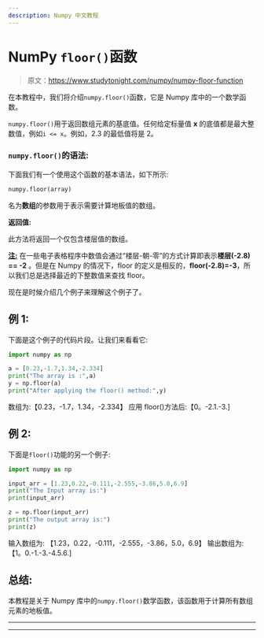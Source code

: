 ```yaml
---
description: Numpy 中文教程
---
```


# NumPy `floor()`函数

> 原文：<https://www.studytonight.com/numpy/numpy-floor-function>

在本教程中，我们将介绍`numpy.floor()`函数，它是 Numpy 库中的一个数学函数。

`numpy.floor()`用于返回数组元素的基底值。任何给定标量值 **x** 的底值都是最大整数值，例如`i <= x`。例如，2.3 的最低值将是 2。

### `numpy.floor()`的语法:

下面我们有一个使用这个函数的基本语法，如下所示:

```py
numpy.floor(array) 
```

名为**数组**的参数用于表示需要计算地板值的数组。

**返回值:**

此方法将返回一个仅包含楼层值的数组。

<u>**注:**</u> 在一些电子表格程序中数值会通过“楼层-朝-零”的方式计算即表示**楼层(-2.8) == -2** 。但是在 Numpy 的情况下，floor 的定义是相反的，**floor(-2.8)=-3**，所以我们总是选择最近的下整数值来查找 floor。

现在是时候介绍几个例子来理解这个例子了。

## 例 1:

下面是这个例子的代码片段。让我们来看看它:

```py
import numpy as np

a = [0.23,-1.7,1.34,-2.334]
print("The array is :",a)
y = np.floor(a)
print("After applying the floor() method:",y)
```

数组为:【0.23，-1.7，1.34，-2.334】
应用 floor()方法后:【0。-2.1.-3.]

## 例 2:

下面是`floor()`功能的另一个例子:

```py
import numpy as np

input_arr = [1.23,0.22,-0.111,-2.555,-3.86,5.0,6.9]
print("The Input array is:")
print(input_arr)

z = np.floor(input_arr)
print("The output array is:")
print(z)
```

输入数组为:
【1.23，0.22，-0.111，-2.555，-3.86，5.0，6.9】
输出数组为:
【1。0.-1.-3.-4.5.6.]

## 总结:

本教程是关于 Numpy 库中的`numpy.floor()`数学函数，该函数用于计算所有数组元素的地板值。

* * *

* * *